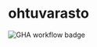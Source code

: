# ohtuvarasto

![GHA workflow badge](https://github.com/eissups/ohtuvarasto/workflows/CI/badge.svg)
